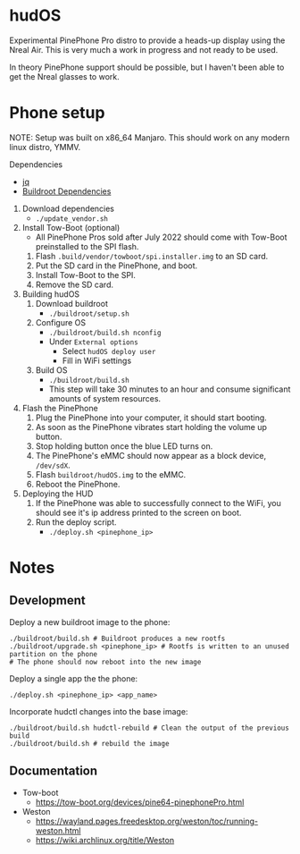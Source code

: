 # hudOS
Experimental PinePhone Pro distro to provide a heads-up display using the Nreal Air.
This is very much a work in progress and not ready to be used.

In theory PinePhone support should be possible, but I haven't been able to get the Nreal glasses to work.

# Phone setup
NOTE: Setup was built on x86_64 Manjaro. This should work on any modern linux distro, YMMV.

Dependencies
  - [jq](https://stedolan.github.io/jq/)
  - [Buildroot Dependencies](https://buildroot.org/downloads/manual/manual.html#requirement)

1. Download dependencies
    - `./update_vendor.sh`
2. Install Tow-Boot (optional)
    - All PinePhone Pros sold after July 2022 should come with Tow-Boot preinstalled to the SPI flash.
    1. Flash `.build/vendor/towboot/spi.installer.img` to an SD card.
    2. Put the SD card in the PinePhone, and boot.
    3. Install Tow-Boot to the SPI.
    4. Remove the SD card.
3. Building hudOS
   1. Download buildroot
      - `./buildroot/setup.sh`
   2. Configure OS 
      - `./buildroot/build.sh nconfig`
      - Under `External options`
         - Select `hudOS deploy user`
         - Fill in WiFi settings
   3. Build OS 
      - `./buildroot/build.sh`
      - This step will take 30 minutes to an hour and consume significant amounts of system resources.
4. Flash the PinePhone 
   1. Plug the PinePhone into your computer, it should start booting.
   2. As soon as the PinePhone vibrates start holding the volume up button.
   3. Stop holding button once the blue LED turns on.
   4. The PinePhone's eMMC should now appear as a block device, `/dev/sdX`.
   5. Flash `buildroot/hudOS.img` to the eMMC.
   6. Reboot the PinePhone.
5. Deploying the HUD
   1. If the PinePhone was able to successfully connect to the WiFi, you should see it's ip address printed to the screen on boot.
   2. Run the deploy script.
      - `./deploy.sh <pinephone_ip>`

# Notes
## Development
Deploy a new buildroot image to the phone:
```
./buildroot/build.sh # Buildroot produces a new rootfs
./buildroot/upgrade.sh <pinephone_ip> # Rootfs is written to an unused partition on the phone
# The phone should now reboot into the new image
```

Deploy a single app the the phone:
```
./deploy.sh <pinephone_ip> <app_name>
```

Incorporate hudctl changes into the base image:
```
./buildroot/build.sh hudctl-rebuild # Clean the output of the previous build
./buildroot/build.sh # rebuild the image
```

## Documentation
- Tow-boot
    - https://tow-boot.org/devices/pine64-pinephonePro.html
- Weston
    - https://wayland.pages.freedesktop.org/weston/toc/running-weston.html
    - https://wiki.archlinux.org/title/Weston
